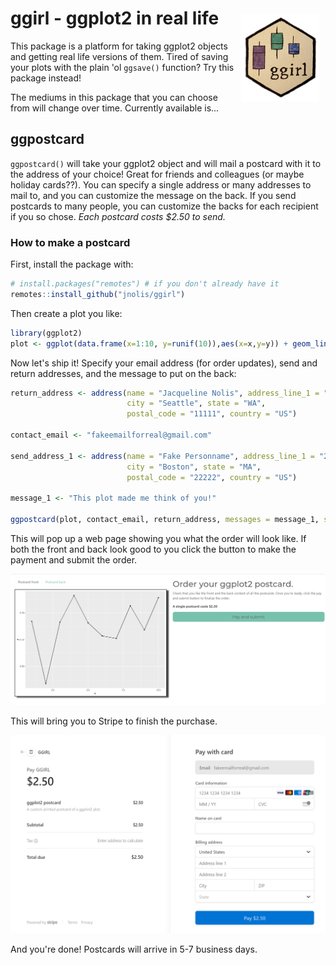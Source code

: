 # ggirl - ggplot2 in real life <img src='man/figures/logo.jpg' align="right" height="138.5" style="margin:10px;" />

This package is a platform for taking ggplot2 objects and getting real life versions of them. Tired of saving your plots with the plain 'ol `ggsave()` function? Try this package instead!

The mediums in this package that you can choose from will change over time. Currently available is...

## ggpostcard

`ggpostcard()` will take your ggplot2 object and will mail a postcard with it to the address of your choice! Great for friends and colleagues (or maybe holiday cards??). You can specify a single address or many addresses to mail to, and you can customize the message on the back. If you send postcards to many people, you can customize the backs for each recipient if you so chose. _Each postcard costs $2.50 to send._

### How to make a postcard

First, install the package with:

```r
# install.packages("remotes") # if you don't already have it
remotes::install_github("jnolis/ggirl")
```

Then create a plot you like:

```r
library(ggplot2)
plot <- ggplot(data.frame(x=1:10, y=runif(10)),aes(x=x,y=y)) + geom_line() + geom_point()
```

Now let's ship it! Specify your email address (for order updates), send and return addresses, and the message to put on the back:

```r
return_address <- address(name = "Jacqueline Nolis", address_line_1 = "111 North St",
                          city = "Seattle", state = "WA",
                          postal_code = "11111", country = "US")

contact_email <- "fakeemailforreal@gmail.com"

send_address_1 <- address(name = "Fake Personname", address_line_1 = "250 North Ave",
                          city = "Boston", state = "MA",
                          postal_code = "22222", country = "US")

message_1 <- "This plot made me think of you!"

ggpostcard(plot, contact_email, return_address, messages = message_1, send_addresses = send_address_1)
```

This will pop up a web page showing you what the order will look like. If both the front and back look good to you click the button to make the payment and submit the order.

![The screen to review the order](man/figures/postcard-order-screen.png)

This will bring you to Stripe to finish the purchase.

![The screen to make the purchase](man/figures/postcard-payment-screen.png)

And you're done! Postcards will arrive in 5-7 business days.

